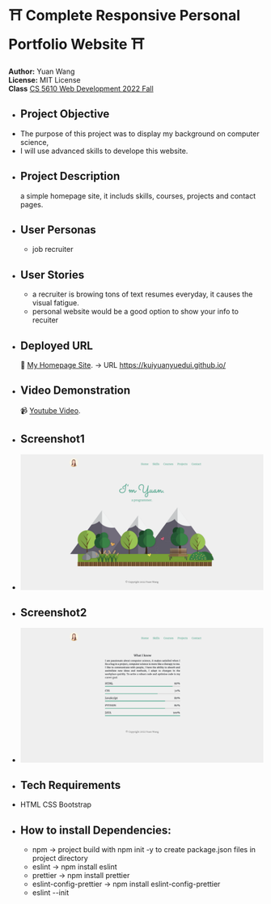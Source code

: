 # ⛩️ Complete Responsive Personal Portfolio Website ⛩️
**Author:** Yuan Wang  
**License:** MIT License  
**Class**  [CS 5610 Web Development 2022 Fall](https://johnguerra.co/classes/webDevelopment_fall_2022/)

- ## Project Objective
- The purpose of this project was to display my background on computer science,
- I will use advanced skills to develope this website.
- ## Project Description
  a simple homepage site, it includs skills, courses, projects and contact pages.
- ## User Personas
  - job recruiter
- ## User Stories
  - a recruiter is browing tons of text resumes everyday, it causes the visual fatigue.
  - personal website would be a good option to show your info to recuiter
- ## Deployed URL 
  🚀 [My Homepage Site](https://pages.github.com/).
  -> URL https://kuiyuanyuedui.github.io/
- ## Video Demonstration
  📹 [Youtube Video](https://www.youtube.com/watch?v=d4AiDV3Cn-g&t=63s).
- ## Screenshot1
- ![s1](/images/1.png)
- ## Screenshot2
- ![s2](/images/2.png)
- ## Tech Requirements
- HTML CSS Bootstrap 
- ## How to install Dependencies:
  - npm -> project build with npm init -y to create package.json files in project directory
  - eslint -> npm install eslint
  - prettier -> npm install prettier
  - eslint-config-prettier -> npm install eslint-config-prettier
  - eslint --init



